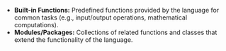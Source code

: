 - **Built-in Functions:** Predefined functions provided by the language for common tasks (e.g., input/output operations, mathematical computations).
- **Modules/Packages:** Collections of related functions and classes that extend the functionality of the language.